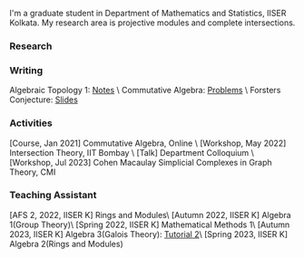 I'm a graduate student in Department of Mathematics and Statistics, IISER Kolkata. My research area is projective modules and complete intersections. 
### Research
### Writing 
Algebraic Topology 1: [Notes](https://drive.google.com/file/d/1CiOtkQuDSkNzhnpY5FrdNn8u23JM0h0f/view?usp=drive_link) \\
Commutative Algebra: [Problems](https://drive.google.com/file/d/1GIkcKE-dkl3VFcWoTAgIXKCPPhWCBTxT/view?usp=drive_link) \\
Forsters Conjecture: [Slides](https://drive.google.com/file/d/1MbWmwXFLWiEifhhe9zZ3gOO11OdNytWt/view?usp=drive_link) 
### Activities
[Course, Jan 2021] Commutative Algebra, Online \\
[Workshop, May 2022] Intersection Theory, IIT Bombay \\
[Talk] Department Colloquium \\
[Workshop, Jul 2023] Cohen Macaulay Simplicial Complexes in Graph Theory, CMI 


### Teaching Assistant
[AFS 2, 2022, IISER K] Rings and Modules\\
[Autumn 2022, IISER K] Algebra 1(Group Theory)\\
[Spring 2022, IISER K] Mathematical Methods 1\\
[Autumn 2023, IISER K] Algebra 3(Galois Theory): [Tutorial 2](https://drive.google.com/file/d/1nSNkaIavsAHcaig6S3XALxJNp49S_VQv/view?usp=drive_link)\\
[Spring 2023, IISER K] Algebra 2(Rings and Modules)

